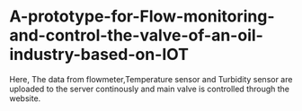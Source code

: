 # A-prototype-for-Flow-monitoring-and-control-the-valve-of-an-oil-industry-based-on-IOT
Here, The data from flowmeter,Temperature sensor and Turbidity sensor are uploaded to the server continously and main valve is controlled through the website.
